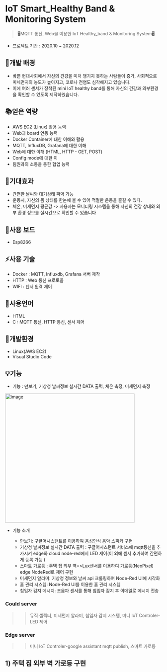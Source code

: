 # IoT Smart_Healthy Band & Monitoring System

> 🖥️MQTT 통신, Web을 이용한 IoT Healthy_band & Monitoring System🖥️
* 프로젝트 기간 : 2020.10 ~ 2020.12

## 👋개발 배경
* 바쁜 현대사회에서 자신의 건강을 미처 챙기지 못하는 사람들이 증가, 사회적으로 미세먼지의 농도가 높아지고, 코로나 전염도 심각해지고 있습니다. 
* 이에 여러 센서가 장착된 mini IoT healthy band를 통해 자신의 건강과 외부환경을 확인할 수 있도록 제작하였습니다.

## 📚얻은 역량
 * AWS EC2 (Linux) 활용 능력
 * Web과 board 연동 능력
 * Docker Container에 대한 이해와 활용
 * MQTT, InfluxDB, Grafana에 대한 이해
 * Web에 대한 이해 (HTML, HTTP - GET, POST)
 * Config mode에 대한 이
 * 팀원과의 소통을 통한 협업 능력

## 📌기대효과
 * 간편한 날씨와 대기상태 파악 가능 
 * 운동시, 자신의 몸 상태를 한눈에 볼 수 있어 적절한 운동을 즐길 수 있다.
 * 체온, 미세먼지 평균값 -> 사용자는 모니터링 시스템을 통해 자신의 건강 상태와 외부 환경 정보를 실시간으로 확인할 수 있습니다
 
## 🔨사용 보드
 * Esp8266

## ⚡사용 기술
 * Docker : MQTT, Influxdb, Grafana 서버 제작
 * HTTP : Web 통신 프로토콜
 * WIFI : 센서 원격 제어

## 📝사용언어
 * HTML
 * C : MQTT 통신, HTTP 통신, 센서 제어

## 🔆개발환경
 * Linux(AWS EC2)
 * Visual Studio Code
 
## 💡기능
* 기능 : 만보기, 기상청 날씨정보 실시간 DATA 출력, 체온 측정, 미세먼지 측정
<img width="416" alt="image" src="https://user-images.githubusercontent.com/102004234/232667637-f064386f-93fd-4854-a356-f93458b0af86.png">


* 기능 소개 

  * 만보기: 구글어시스턴트를 이용하여 음성인식 음악 스피커 구현
  * 기상청 날씨정보 실시간 DATA 출력 : 구글어시스턴트 서비스에 mqtt통신을 추가시켜 edge와 cloud node-red에서 LED 제어(이 외에 센서 추가하여 간편하게 등록 가능 )
  * 스마트 가로등 : 주택 집 외부 벽=>Lux센서를 이용하여 가로등(NeoPixel) edge NodeRed로 제어 구현
  * 미세먼지 알라미: 기상청 정보와 날씨 api 크롤링하여 Node-Red UI에 시각화 
  * 홈 관리 시스템: Node-Red UI를 이용한 홈 관리 시스템
  * 침입자 감지 메시지: 초음파 센서를 통해 침입자 감지 후 이메일로 메시지 전송



 ### Could server
>>뮤직 셀렉터, 미세먼지 알라미, 침입자 감지 시스템, 미니 IoT Controler-LED 제어

 ### Edge server
>>미니 IoT Controler-google assistant mqtt publish, 스마트 가로등

## 1) 주택 집 외부 벽 가로등 구현

